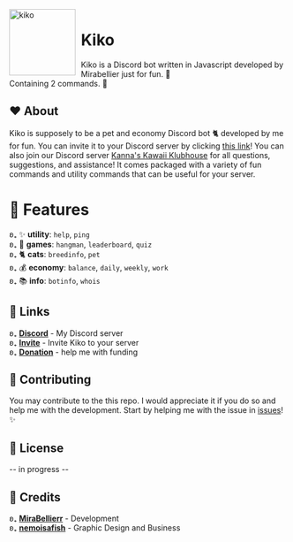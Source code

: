 <img width="120" height="120" align="left" style="float: left; margin: 0 10px 0 0;" alt="kiko" src="https://cdn.discordapp.com/attachments/863758756910465024/952920862493917246/Untitled138_20220314212713.png">

# Kiko

Kiko is a Discord bot written in Javascript developed by Mirabellier just for fun. 🍄<br>Containing 2 commands. 🌼

## ❤️ About
Kiko is supposely to be a pet and economy Discord bot 🐈 developed by me for fun. You can invite it to your Discord server by clicking [this link](https://discord.com/api/oauth2/authorize?client_id=938774709762408490&permissions=0&scope=bot%20applications.commands)! You can also join our Discord server [Kanna's Kawaii Klubhouse](https://discord.gg/NcPeGuNEdc) for all questions, suggestions, and assistance! It comes packaged with a variety of fun commands and utility commands that can be useful for your server.

# 🧡 Features

ʚ₊ ✨ **utility**: `help`, `ping`<br>
ʚ₊ 🎲 **games**: `hangman`, `leaderboard`, `quiz`<br>
ʚ₊ 🐈 **cats**: `breedinfo`, `pet`<br>
ʚ₊ 💰 **economy**: `balance`, `daily`, `weekly`, `work`<br>
ʚ₊ 📚 **info**: `botinfo`, `whois`<br>

## 🧡 Links
ʚ₊ **[Discord](https://discord.gg/NcPeGuNEdc)** - My Discord server<br>
ʚ₊ **[Invite](https://discord.com/api/oauth2/authorize?client_id=938774709762408490&permissions=0&scope=bot%20applications.commands)** - Invite Kiko to your server<br>
ʚ₊ **[Donation](https://www.patreon.com/kannacoco)** - help me with funding<br>

## 💛 Contributing
You may contribute to the this repo. I would appreciate it if you do so and help me with the development. Start by helping me with the issue in [issues](https://github.com/MiraBellierr/kiko/issues)! ✨

## 💚 License
-- in progress -- 

## 💙 Credits

ʚ₊ **[MiraBellierr](https://github.com/MiraBellierr)** - Development<br>
ʚ₊ **[nemoisafish](https://github.com/nemoisafish)** - Graphic Design and Business<br>
